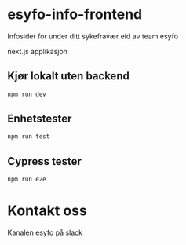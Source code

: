 # esyfo-info-frontend

Infosider for under ditt sykefravær eid av team esyfo

next.js applikasjon

## Kjør lokalt uten backend
```bash
npm run dev
```


## Enhetstester
```bash
npm run test
```

## Cypress tester
```bash
npm run e2e
```

# Kontakt oss

Kanalen esyfo på slack
